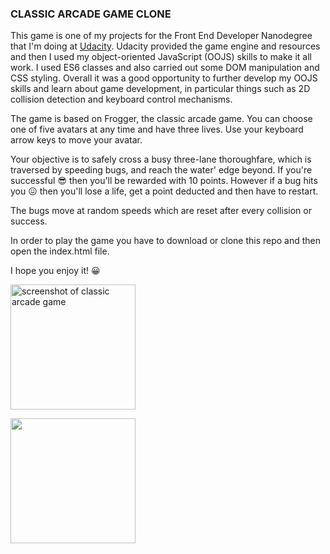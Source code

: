 ### CLASSIC ARCADE GAME CLONE 

This game is one of my projects for the Front End Developer Nanodegree that I'm doing at [Udacity][1]. Udacity provided the game engine and resources and then I used my object-oriented JavaScript (OOJS) skills to make it all work. I used ES6 classes and also carried out some DOM manipulation and CSS styling. Overall it was a good opportunity to further develop my OOJS skills and learn about game development, in particular things such as 2D collision detection and keyboard control mechanisms.

The game is based on Frogger, the classic arcade game. You can choose one of five avatars at any time and have three lives. Use your keyboard arrow keys to move your avatar.

Your objective is to safely cross a busy three-lane thoroughfare, which is traversed by speeding bugs, and reach the water' edge beyond. If you're successful 😎 then you'll be rewarded with 10 points. However if a bug hits you 😖 then you'll lose a life, get a point deducted and then have to restart. 

The bugs move at random speeds which are reset after every collision or success.

In order to play the game you have to download or clone this repo and then open the index.html file.

I hope you enjoy it! 😀

![screenshot of classic arcade game](https://github.com/wlabi/Classic-Arcade-Game-Clone-Udacity-FEND/blob/master/images/Classic%20arcade%20game.png)

<img src="https://github.com/wlabi/Classic-Arcade-Game-Clone-Udacity-FEND/blob/master/images/Classic%20arcade%20game.png">

<style>
  img {
    width: 200px;
    height: 200px;
  }
</style>

[1]:https://eu.udacity.com/course/front-end-web-developer-nanodegree--nd001
